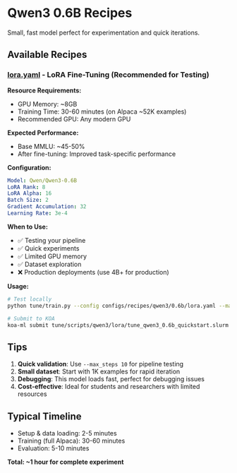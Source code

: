 # Qwen3 0.6B Recipes

Small, fast model perfect for experimentation and quick iterations.

## Available Recipes

### [lora.yaml](lora.yaml) - LoRA Fine-Tuning (Recommended for Testing)

**Resource Requirements:**
- GPU Memory: ~8GB
- Training Time: 30-60 minutes (on Alpaca ~52K examples)
- Recommended GPU: Any modern GPU

**Expected Performance:**
- Base MMLU: ~45-50%
- After fine-tuning: Improved task-specific performance

**Configuration:**
```yaml
Model: Qwen/Qwen3-0.6B
LoRA Rank: 8
LoRA Alpha: 16
Batch Size: 2
Gradient Accumulation: 32
Learning Rate: 3e-4
```

**When to Use:**
- ✅ Testing your pipeline
- ✅ Quick experiments
- ✅ Limited GPU memory
- ✅ Dataset exploration
- ❌ Production deployments (use 4B+ for production)

**Usage:**
```bash
# Test locally
python tune/train.py --config configs/recipes/qwen3/0.6b/lora.yaml --max_steps 100

# Submit to KOA
koa-ml submit tune/scripts/qwen3/lora/tune_qwen3_0.6b_quickstart.slurm
```

## Tips

1. **Quick validation**: Use `--max_steps 10` for pipeline testing
2. **Small dataset**: Start with 1K examples for rapid iteration
3. **Debugging**: This model loads fast, perfect for debugging issues
4. **Cost-effective**: Ideal for students and researchers with limited resources

## Typical Timeline

- Setup & data loading: 2-5 minutes
- Training (full Alpaca): 30-60 minutes
- Evaluation: 5-10 minutes

**Total: ~1 hour for complete experiment**
